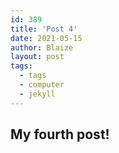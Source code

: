 ```yaml
---
id: 389
title: 'Post 4'
date: 2021-05-15
author: Blaize
layout: post
tags:
  - tags
  - computer
  - jekyll
---
```

## My fourth post!